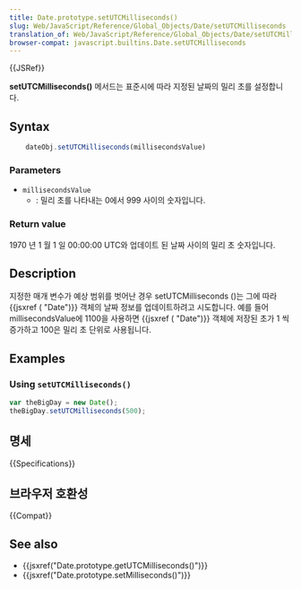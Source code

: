 ```yaml
---
title: Date.prototype.setUTCMilliseconds()
slug: Web/JavaScript/Reference/Global_Objects/Date/setUTCMilliseconds
translation_of: Web/JavaScript/Reference/Global_Objects/Date/setUTCMilliseconds
browser-compat: javascript.builtins.Date.setUTCMilliseconds
---
```


{{JSRef}}

**setUTCMilliseconds()** 메서드는 표준시에 따라 지정된 날짜의 밀리 초를 설정합니다.

## Syntax

```js
    dateObj.setUTCMilliseconds(millisecondsValue)
```

### Parameters

- `millisecondsValue`
  - : 밀리 초를 나타내는 0에서 999 사이의 숫자입니다.

### Return value

1970 년 1 월 1 일 00:00:00 UTC와 업데이트 된 날짜 사이의 밀리 초 숫자입니다.

## Description

지정한 매개 변수가 예상 범위를 벗어난 경우 setUTCMilliseconds ()는 그에 따라 {{jsxref ( "Date")}} 객체의 날짜 정보를 업데이트하려고 시도합니다. 예를 들어 millisecondsValue에 1100을 사용하면 {{jsxref ( "Date")}} 객체에 저장된 초가 1 씩 증가하고 100은 밀리 초 단위로 사용됩니다.

## Examples

### Using `setUTCMilliseconds()`

```js
var theBigDay = new Date();
theBigDay.setUTCMilliseconds(500);
```

## 명세

{{Specifications}}

## 브라우저 호환성

{{Compat}}

## See also

- {{jsxref("Date.prototype.getUTCMilliseconds()")}}
- {{jsxref("Date.prototype.setMilliseconds()")}}
